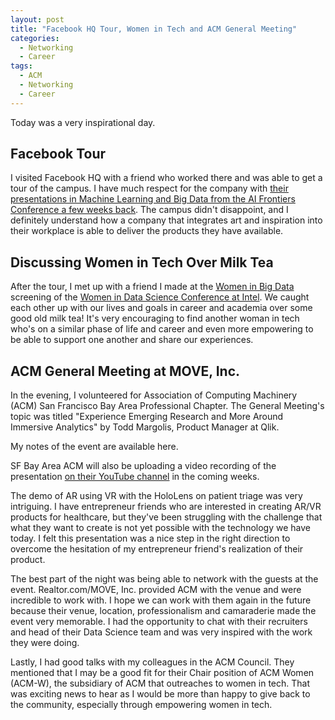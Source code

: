 ```yaml
---
layout: post
title: "Facebook HQ Tour, Women in Tech and ACM General Meeting"
categories:
  - Networking
  - Career
tags:
  - ACM
  - Networking
  - Career
---
```


Today was a very inspirational day.

## Facebook Tour

I visited Facebook HQ with a friend who worked there and was able to get a tour of the campus. I have much respect for the company with [their presentations in Machine Learning and Big Data from the AI Frontiers Conference a few weeks back](https://danaoira.github.io/ai-frontiers-2017/). The campus didn't disappoint, and I definitely understand how a company that integrates art and inspiration into their workplace is able to deliver the products they have available.

## Discussing Women in Tech Over Milk Tea

After the tour, I met up with a friend I made at the [Women in Big Data](http://womeninbigdata.org) screening of the [Women in Data Science Conference at Intel](https://danaoira.github.io/women-in-data-science-conference-2017/). We caught each other up with our lives and goals in career and academia over some good old milk tea! It's very encouraging to find another woman in tech who's on a similar phase of life and career and even more empowering to be able to support one another and share our experiences.

## ACM General Meeting at MOVE, Inc.

In the evening, I volunteered for Association of Computing Machinery (ACM) San Francisco Bay Area Professional Chapter. The General Meeting's topic was titled "Experience Emerging Research and More Around Immersive Analytics" by Todd Margolis, Product Manager at Qlik.

My notes of the event are available here.

SF Bay Area ACM will also be uploading a video recording of the presentation [on their YouTube channel](https://www.youtube.com/user/sfbayacm) in the coming weeks.

The demo of AR using VR with the HoloLens on patient triage was very intriguing. I have entrepreneur friends who are interested in creating AR/VR products for healthcare, but they've been struggling with the challenge that what they want to create is not yet possible with the technology we have today. I felt this presentation was a nice step in the right direction to overcome the hesitation of my entrepreneur friend's realization of their product.

The best part of the night was being able to network with the guests at the event. Realtor.com/MOVE, Inc. provided ACM with the venue and were incredible to work with. I hope we can work with them again in the future because their venue, location, professionalism and camaraderie made the event very memorable. I had the opportunity to chat with their recruiters and head of their Data Science team and was very inspired with the work they were doing.

Lastly, I had good talks with my colleagues in the ACM Council. They mentioned that I may be a good fit for their Chair position of ACM Women (ACM-W), the subsidiary of ACM that outreaches to women in tech. That was exciting news to hear as I would be more than happy to give back to the community, especially through empowering women in tech.